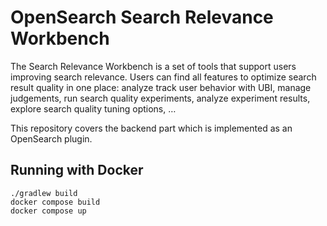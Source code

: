 # OpenSearch Search Relevance Workbench

The Search Relevance Workbench is a set of tools that support users improving search relevance. Users can find all features to optimize search result quality in one place: analyze track user behavior with UBI, manage judgements, run search quality experiments, analyze experiment results, explore search quality tuning options, …

This repository covers the backend part which is implemented as an OpenSearch plugin.

## Running with Docker

```
./gradlew build
docker compose build
docker compose up
```
